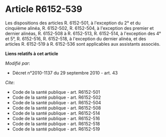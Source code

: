 # Article R6152-539

Les dispositions des articles R. 6152-501, à l'exception du 2° et du cinquième alinéa, R. 6152-502, R. 6152-504, à
l'exception des premier et dernier alinéas, R. 6152-508 à R. 6152-513, R. 6152-514, à l'exception des 4° et 5°, R. 6152-516,
R. 6152-518, à l'exception du dernier alinéa, et des articles R. 6152-519 à R. 6152-536 sont applicables aux assistants
associés.

**Liens relatifs à cet article**

_Modifié par_:

  - Décret n°2010-1137 du 29 septembre 2010 - art. 43

_Cite_:

  - Code de la santé publique - art. R6152-501
  - Code de la santé publique - art. R6152-502
  - Code de la santé publique - art. R6152-504
  - Code de la santé publique - art. R6152-508
  - Code de la santé publique - art. R6152-514
  - Code de la santé publique - art. R6152-516
  - Code de la santé publique - art. R6152-518
  - Code de la santé publique - art. R6152-519
